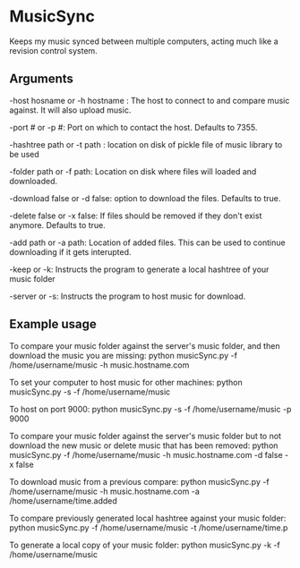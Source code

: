 MusicSync
=========

Keeps my music synced between multiple computers, acting much like a revision control system.

Arguments
---------

 -host hosname or -h hostname : The host to connect to and compare music against. It will also upload music.
 
 -port # or -p #: Port on which to contact the host. Defaults to 7355.
 
 -hashtree path or -t path : location on disk of pickle file of music library to be used
 
 -folder path or -f path: Location on disk where files will loaded and downloaded.
 
 -download false or -d false: option to download the files. Defaults to true.
 
 -delete false or -x false: If files should be removed if they don't exist anymore. Defaults to true.
 
 -add path or -a path: Location of added files. This can be used to continue downloading if it gets interupted.
 
 -keep or -k: Instructs the program to generate a local hashtree of your music folder

 -server or -s: Instructs the program to host music for download.

Example usage
-------------

To compare your music folder against the server's music folder, and then download the music you are missing:
python musicSync.py -f /home/username/music -h music.hostname.com

To set your computer to host music for other machines:
python musicSync.py -s -f /home/username/music

To host on port 9000:
python musicSync.py -s -f /home/username/music -p 9000

To compare your music folder against the server's music folder but to not download the new music or delete music that has been removed:
python musicSync.py -f /home/username/music -h music.hostname.com -d false -x false

To download music from a previous compare:
python musicSync.py -f /home/username/music -h music.hostname.com -a /home/username/time.added

To compare previously generated local hashtree against your music folder:
python musicSync.py -f /home/username/music -t /home/username/time.p

To generate a local copy of your music folder:
python musicSync.py -k -f /home/username/music



